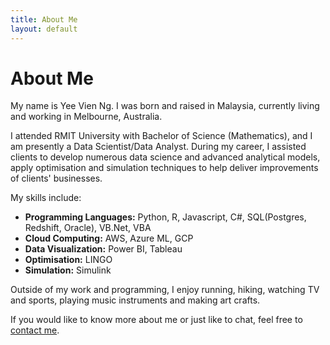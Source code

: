 ```yaml
---
title: About Me
layout: default
---
```


# About Me
My name is Yee Vien Ng. I was born and raised in Malaysia, currently living and working in Melbourne, Australia.

I attended RMIT University with Bachelor of Science (Mathematics), and I am presently a Data Scientist/Data Analyst. During my career, I assisted clients to develop numerous data science and advanced analytical models, apply optimisation and simulation techniques to help deliver improvements of clients' businesses. 

My skills include:
- **Programming Languages:** Python, R, Javascript, C#, SQL(Postgres, Redshift, Oracle), VB.Net, VBA
- **Cloud Computing:** AWS, Azure ML, GCP
- **Data Visualization:** Power BI, Tableau
- **Optimisation:** LINGO
- **Simulation:** Simulink

Outside of my work and programming, I enjoy running, hiking, watching TV and sports, playing music instruments and making art crafts.

If you would like to know more about me or just like to chat, feel free to [contact me](./contact.html). 




